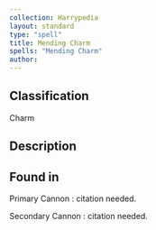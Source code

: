 ```yaml
---
collection: Harrypedia
layout: standard
type: "spell"
title: Mending Charm
spells: "Mending Charm"
author:
---
```


## Classification

Charm

## Description

## Found in

Primary Cannon
: citation needed.

Secondary Cannon
: citation needed.
